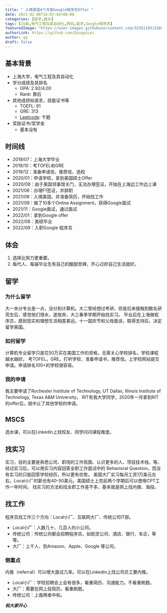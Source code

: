 ```yaml
---
title: " 入境美国4个月拿Google程序员Offer "
date: 2023-02-06T16:07:02+08:00
categories: [留学,就业]
tags: [15级,电气工程及其自动化,转码,留学,Google程序员]
featuredImage: "https://user-images.githubusercontent.com/32351193/216916539-30debfd8-eb36-42d2-925a-947806b69350.jpg"
authorLink: https://github.com/QingqiLei
author: qq
draft: false
---
```



## 基本背景 
- 上海大学，电气工程及其自动化
- 学分成绩及其排名
  - GPA: 2.92/4.00 
  - Rank: 靠后
- 其他成绩如语言，技能证书等
  - TOEFL: 91
  - GRE: 313
  - [Leetcode](https://leetcode.com/qingqi_lei/): 千题
- 奖励证书/奖学金
  - 基本没有

  

## 时间线

* 2019/07：上海大学毕业
* 2019/10：考TOFEL和GRE
* 2019/12：准备申请信，推荐信，选校
* 2020/01：申请学校，拿到美国硕士Offer
* 2020/08：由于美国领事馆关门，无法办理签证，开始在上海边工作边上课
* 2021/06：办理F1签证，并辞职
* 2021/08：入境美国，并准备简历，开始找工作
* 2021/09：做了10多个Online Assignment，获得Google面试
* 2021/11：Google面试，通过面试
* 2022/01：拿到Google offer
* 2022/08：美硕毕业
* 2022/09：入职Google 程序员



## 体会
1. 选择比努力更重要。
2. 每代人、每届毕业生有自己的酸甜苦辣，开心过好自己生活就好。


## 留学

### 为什么留学
大一末分专业差一点，没分到计算机。大二曾经想过考研，但是后来接触到数名研究生后，感觉他们很水，遂放弃，大三春季学期开始找实习。
毕业后在上海做程序员，感到现实和理想生活相差甚远。十一国庆节和父母面谈，取得支持后，决定留学美国。

### 如何留学
计算机专业留学只是花50万买在美国工作的资格，无需关心学校排名，学校课程越水越好。
考TOFEL，GRE。打听学校、准备申请书，推荐信。上学校网站提交申请。申请排名100+的学校很容易。

### 我的申请
我主要申请了Rochester Institute of Technology, UT Dallas, Illinois Institute of Technology, Texas A&M University。
RIT有我大学同学，2020年一月拿到RIT的offer后，就中止了其他学校的申请。

## MSCS
选水课，可以在LinkedIn上找校友、同学问问课程难度。

## 找实习
实习，目的主要是熟悉公司、职场的工作氛围、认识更多的人、项目技术栈，等。
经过实习后，可以用实习内容回答全职工作面试中的 Behavioral Question，而没有实习的只能回答学校经历，所以更有优势。
美国大厂实习每月工资1万美元左右，Local小厂时薪也有40-50美元。美国硕士上完前两个学期后可以使用CPT工作一年时间。
找实习的方法和找全职工作差不多，基本就是网上找内推、海投。

## 找工作
程序员找工作三个方向：Local小厂、互联网大厂、传统公司IT部。

* Local小厂：人数几十、几百人的小公司。
* 传统公司：传统公司都会招聘程序员，如航空公司、酒店、银行、车企，等等。
* 大厂：上千人、到Amazon、Apple、Google 等公司。

### 侧重点
内推（referral）可以增大面试几率。可以在Linkedin上找公司员工要内推。 

* Local小厂：学校招聘会上会有很多，看重简历、沟通能力。不看重刷题。
* 大厂：需要在网上投简历，看重刷题。
* 传统公司：上面两者中和。


***祝大家开心***



